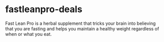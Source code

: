 # fastleanpro-deals
Fast Lean Pro is a herbal supplement that tricks your brain into believing that you are fasting and helps you maintain a healthy weight regardless of when or what you eat.
